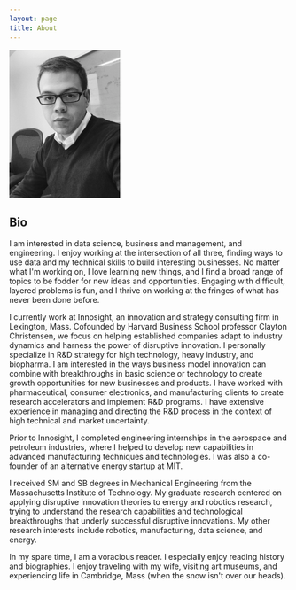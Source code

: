 ```yaml
---
layout: page
title: About
---
```


<img src="/images/about-img-pic.png" alt="Profile pic" width="200">

## Bio

I am interested in data science, business and management, and engineering. I enjoy working at the intersection of all three, finding ways to use data and my technical skills to build interesting businesses. No matter what I'm working on, I love learning new things, and I find a broad range of topics to be fodder for new ideas and opportunities. Engaging with difficult, layered problems is fun, and I thrive on working at the fringes of what has never been done before.

I currently work at Innosight, an innovation and strategy consulting firm in Lexington, Mass. Cofounded by Harvard Business School professor Clayton Christensen, we focus on helping established companies adapt to industry dynamics and harness the power of disruptive innovation. I personally specialize in R&D strategy for high technology, heavy industry, and biopharma.  I am interested in the ways business model innovation can combine with breakthroughs in basic science or technology to create growth opportunities for new businesses and products.  I have worked with pharmaceutical, consumer electronics, and manufacturing clients to create research accelerators and implement R&D programs. I have extensive experience in managing and directing the R&D process in the context of high technical and market uncertainty.

Prior to Innosight, I completed engineering internships in the aerospace and petroleum industries, where I helped to develop new capabilities in advanced manufacturing techniques and technologies. I was also a co-founder of an alternative energy startup at MIT.

I received SM and SB degrees in Mechanical Engineering from the Massachusetts Institute of Technology. My graduate research centered on applying disruptive innovation theories to energy and robotics research, trying to understand the research capabilities and technological breakthroughs that underly successful disruptive innovations. My other research interests include robotics, manufacturing, data science, and energy.

In my spare time, I am a voracious reader. I especially enjoy reading history and biographies. I enjoy traveling with my wife, visiting art museums, and experiencing life in Cambridge, Mass (when the snow isn't over our heads).
